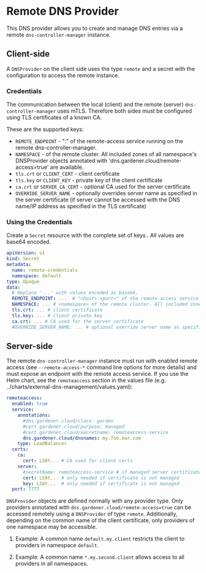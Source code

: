 # Remote DNS Provider

This DNS provider allows you to create and manage DNS entries via a remote `dns-controller-manager` instance.

## Client-side

A `DNSProvider` on the client side uses the type `remote` and a secret with the configuration to access the remote instance.

### Credentials

The communication between the local (client) and the remote (server) `dns-controller-manager` uses mTLS.
Therefore both sides must be configured using TLS certificates of a known CA.

These are the supported keys:

- `REMOTE_ENDPOINT` - "<host>:<port>" of the remote-access service running on the remote dns-controller-manager.
- `NAMESPACE` - <namespace> of the remote cluster. All included zones of all namespace's DNSProvider objects annotated with 'dns.gardener.cloud/remote-access=true' are available. 
- `tls.crt` or `CLIENT_CERT` - client certificate
- `tls.key` or `CLIENT_KEY` - private key of the client certificate
- `ca.crt` or `SERVER_CA_CERT` - optional CA used for the server certificate
- `OVERRIDE_SERVER_NAME` - optionally overrides server name as specified in the server certificate (if server cannot be accessed with the DNS name/IP address as specified in the TLS certificate)

### Using the Credentials

Create a `Secret` resource with the complete set of keys .
All values are base64 encoded.

```yaml
apiVersion: v1
kind: Secret
metadata:
  name: remote-credentials
  namespace: default
type: Opaque
data:
  # Replace '...' with values encoded as base64.
  REMOTE_ENDPOINT: ...  # "<host>:<port>" of the remote-access service running on the remote dns-controller-manager
  NAMESPACE: ... # <namespace> of the remote cluster. All included zones of all namespace's DNSProvider objects annotated with 'dns.gardener.cloud/remoteAccess=true' are available.
  tls.crt: ... # client certificate
  tls.key: ... # client private key
  ca.crt: ... # CA used for the server certificate
  #OVERRIDE_SERVER_NAME: ... # optional override server name as specified in the server certificate
``` 

## Server-side

The remote `dns-controller-manager` instance must run with enabled remote access (see `--remote-access-*` command line 
options for more details) and must expose an endpoint with the remote access service.
If you use the Helm chart, see the `remoteaccess` section in the values file (e.g. ../charts/external-dns-management/values.yaml):

```yaml
remoteaccess:
  enabled: true
  service:
    annotations:
      #dns.gardener.cloud/class: garden
      #cert.gardener.cloud/purpose: managed
      #cert.gardener.cloud/secretname: remoteaccess-service
      dns.gardener.cloud/dnsnames: my.foo.bar.com
    type: LoadBalancer
  certs:
    ca:
      cert: LS0t... # CA used for client certs
    server:
      #secretName: remoteaccess-service # if managed server certificate is used
      cert: LS0t... # only needed if certificate is not managed
      key: LS0t...  # only needed if certificate is not managed
  port: 7777
```

`DNSProvider` objects are defined normally with any provider type. Only providers annotated with `dns.gardener.cloud/remote-access=true` can be accessed
remotely using a `DNSProvider` of type `remote`.
Additionally, depending on the common name of the client certificate, only providers of one namespace may be accessible.

1. Example:
A common name `default.my.client` restricts the client to providers in namespace `default`.

2. Example:
A common name `*.my.second.client` allows access to all providers in all namespaces.


